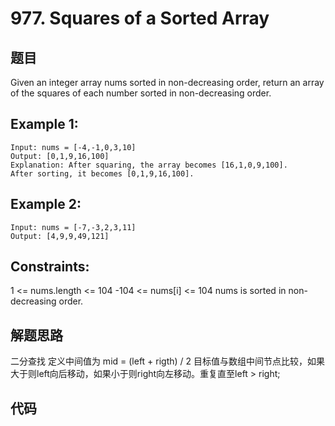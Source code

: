 # 977. Squares of a Sorted Array

## 题目

Given an integer array nums sorted in non-decreasing order, 
return an array of the squares of each number sorted in non-decreasing order.

## Example 1:

```
Input: nums = [-4,-1,0,3,10]
Output: [0,1,9,16,100]
Explanation: After squaring, the array becomes [16,1,0,9,100].
After sorting, it becomes [0,1,9,16,100].
```

## Example 2:

```
Input: nums = [-7,-3,2,3,11]
Output: [4,9,9,49,121]
```

## Constraints:

1 <= nums.length <= 104
-104 <= nums[i] <= 104
nums is sorted in non-decreasing order.

## 解题思路

二分查找 
定义中间值为 mid = (left + rigth) / 2
目标值与数组中间节点比较，如果大于则left向后移动，如果小于则right向左移动。重复直至left > right;

## 代码

```java
   
```
